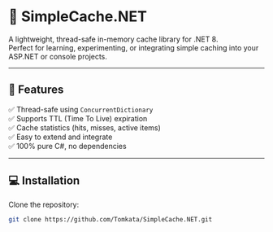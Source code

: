 # 🧠 SimpleCache.NET

A lightweight, thread-safe in-memory cache library for .NET 8.  
Perfect for learning, experimenting, or integrating simple caching into your ASP.NET or console projects.

---

## 🚀 Features

✅ Thread-safe using `ConcurrentDictionary`  
✅ Supports TTL (Time To Live) expiration  
✅ Cache statistics (hits, misses, active items)  
✅ Easy to extend and integrate  
✅ 100% pure C#, no dependencies  

---

## 💻 Installation

Clone the repository:

```bash
git clone https://github.com/Tomkata/SimpleCache.NET.git
